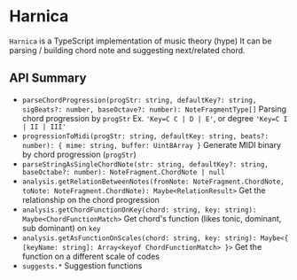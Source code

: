 # Harnica

`Harnica` is a TypeScript implementation of music theory (hype)
It can be parsing / building chord note and suggesting next/related chord.

## API Summary

- `parseChordProgression(progStr: string, defaultKey?: string, sigBeats?: number, baseOctave?: number): NoteFragmentType[]`
  Parsing chord progression by `progStr`
  Ex. `'Key=C C | D | E'`, or degree `'Key=C I | II | III'`
- `progressionToMidi(progStr: string, defaultKey: string, beats?: number): { mime: string, buffer: Uint8Array }`
  Generate MIDI binary by chord progression (`progStr`)
- `parseStringAsSingleChordNote(str: string, defaultKey?: string, baseOctabe?: number): NoteFragment.ChordNote | null`
- `analysis.getRelationBetweenNotes(fromNote: NoteFragment.ChordNote, toNote: NoteFragment.ChordNote): Maybe<RelationResult>`
  Get the relationship on the chord progression
- `analysis.getChordFunctionOnKey(chord: string, key: string): Maybe<ChordFunctionMatch>`
  Get chord's function (likes tonic, dominant, sub dominant) on `key`
- `analysis.getAsFunctionOnScales(chord: string, key: string): Maybe<{ [keyName: string]: Array<keyof ChordFunctionMatch> }>`
  Get the function on a different scale of codes
- `suggests.*`
  Suggestion functions
